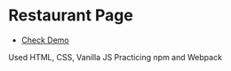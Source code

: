 # Restaurant Page

- [Check Demo](https://notjameshan.github.io/Restaurant-Page/)

Used HTML, CSS, Vanilla JS
Practicing npm and Webpack

